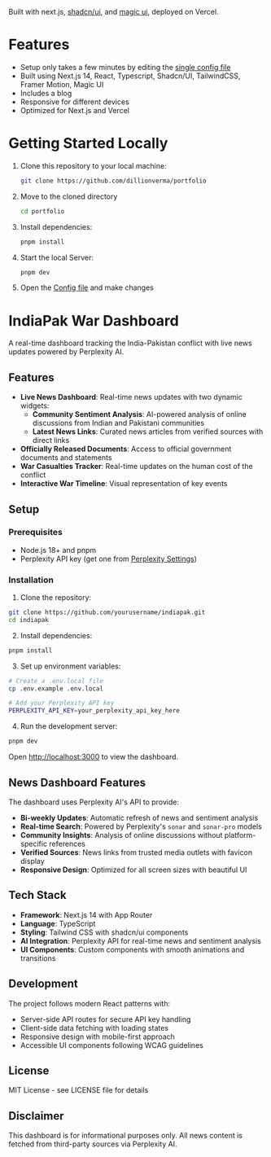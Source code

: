 Built with next.js, [shadcn/ui](https://ui.shadcn.com/), and [magic ui](https://magicui.design/), deployed on Vercel.

# Features

- Setup only takes a few minutes by editing the [single config file](./src/data/resume.tsx)
- Built using Next.js 14, React, Typescript, Shadcn/UI, TailwindCSS, Framer Motion, Magic UI
- Includes a blog
- Responsive for different devices
- Optimized for Next.js and Vercel

# Getting Started Locally

1. Clone this repository to your local machine:

   ```bash
   git clone https://github.com/dillionverma/portfolio
   ```

2. Move to the cloned directory

   ```bash
   cd portfolio
   ```

3. Install dependencies:

   ```bash
   pnpm install
   ```

4. Start the local Server:

   ```bash
   pnpm dev
   ```

5. Open the [Config file](./src/data/resume.tsx) and make changes

# IndiaPak War Dashboard

A real-time dashboard tracking the India-Pakistan conflict with live news updates powered by Perplexity AI.

## Features

- **Live News Dashboard**: Real-time news updates with two dynamic widgets:
  - **Community Sentiment Analysis**: AI-powered analysis of online discussions from Indian and Pakistani communities
  - **Latest News Links**: Curated news articles from verified sources with direct links
- **Officially Released Documents**: Access to official government documents and statements
- **War Casualties Tracker**: Real-time updates on the human cost of the conflict
- **Interactive War Timeline**: Visual representation of key events

## Setup

### Prerequisites

- Node.js 18+ and pnpm
- Perplexity API key (get one from [Perplexity Settings](https://www.perplexity.ai/settings/api))

### Installation

1. Clone the repository:
```bash
git clone https://github.com/yourusername/indiapak.git
cd indiapak
```

2. Install dependencies:
```bash
pnpm install
```

3. Set up environment variables:
```bash
# Create a .env.local file
cp .env.example .env.local

# Add your Perplexity API key
PERPLEXITY_API_KEY=your_perplexity_api_key_here
```

4. Run the development server:
```bash
pnpm dev
```

Open [http://localhost:3000](http://localhost:3000) to view the dashboard.

## News Dashboard Features

The dashboard uses Perplexity AI's API to provide:

- **Bi-weekly Updates**: Automatic refresh of news and sentiment analysis
- **Real-time Search**: Powered by Perplexity's `sonar` and `sonar-pro` models
- **Community Insights**: Analysis of online discussions without platform-specific references
- **Verified Sources**: News links from trusted media outlets with favicon display
- **Responsive Design**: Optimized for all screen sizes with beautiful UI

## Tech Stack

- **Framework**: Next.js 14 with App Router
- **Language**: TypeScript
- **Styling**: Tailwind CSS with shadcn/ui components
- **AI Integration**: Perplexity API for real-time news and sentiment analysis
- **UI Components**: Custom components with smooth animations and transitions

## Development

The project follows modern React patterns with:
- Server-side API routes for secure API key handling
- Client-side data fetching with loading states
- Responsive design with mobile-first approach
- Accessible UI components following WCAG guidelines

## License

MIT License - see LICENSE file for details

## Disclaimer

This dashboard is for informational purposes only. All news content is fetched from third-party sources via Perplexity AI.
